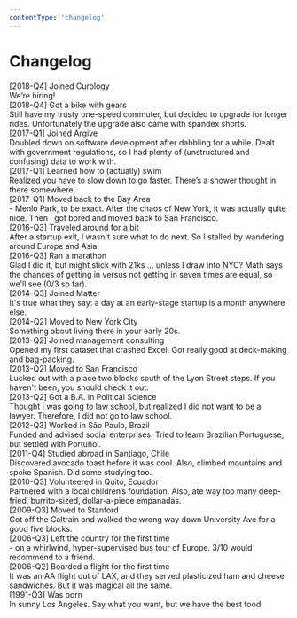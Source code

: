 ```yaml
---
contentType: 'changelog'
---
```


<h1>Changelog</h1>

<div class="changelog-item">
  <div class="changelog-header">
    <span class="changelog-date">[2018-Q4]</span>
    <span class="changelog-headline">Joined Curology</span>
  </div>
  <div class="changelog-content">
    <span>We’re hiring!</span>
  </div>
</div>

<div class="changelog-item">
  <div class="changelog-header">
    <span class="changelog-date">[2018-Q4]</span>
    <span class="changelog-headline">Got a bike with gears</span>
  </div>
  <div class="changelog-content">
    Still have my trusty one-speed commuter, but decided to upgrade for longer rides. Unfortunately the upgrade also came with spandex shorts.
  </div>
</div>

<div class="changelog-item">
  <div class="changelog-header">
    <span class="changelog-date">[2017-Q1]</span>
    <span class="changelog-headline">Joined Argive</span>
  </div>
  <div class="changelog-content">
    Doubled down on software development after dabbling for a while. Dealt with government regulations, so I had plenty of (unstructured and confusing) data to work with.
  </div>
</div>

<div class="changelog-item">
  <div class="changelog-header">
    <span class="changelog-date">[2017-Q1]</span>
    <span class="changelog-headline">Learned how to (actually) swim</span>
  </div>
  <div class="changelog-content">
    Realized you have to slow down to go faster. There’s a shower thought in there somewhere.
  </div>
</div>

<div class="changelog-item">
  <div class="changelog-header">
    <span class="changelog-date">[2017-Q1]</span>
    <span class="changelog-headline">Moved back to the Bay Area</span>
  </div>
  <div class="changelog-content">
    - Menlo Park, to be exact. After the chaos of New York, it was actually quite nice. Then I got bored and moved back to San Francisco.
  </div>
</div>

<div class="changelog-item">
  <div class="changelog-header">
    <span class="changelog-date">[2016-Q3]</span>
    <span class="changelog-headline">Traveled around for a bit</span>
  </div>
  <div class="changelog-content">
    After a startup exit, I wasn't sure what to do next. So I stalled by wandering around Europe and Asia.
  </div>
</div>

<div class="changelog-item">
  <div class="changelog-header">
    <span class="changelog-date">[2016-Q3]</span>
    <span class="changelog-headline">Ran a marathon</span>
  </div>
  <div class="changelog-content">
    Glad I did it, but might stick with 21ks ... unless I draw into NYC? Math says the chances of getting in versus not getting in seven times are equal, so we'll see (0/3 so far).
  </div>
</div>

<div class="changelog-item">
  <div class="changelog-header">
    <span class="changelog-date">[2014-Q3]</span>
    <span class="changelog-headline">Joined Matter</span>
  </div>
  <div class="changelog-content">
    It's true what they say: a day at an early-stage startup is a month anywhere else.
  </div>
</div>

<div class="changelog-item">
  <div class="changelog-header">
    <span class="changelog-date">[2014-Q2]</span>
    <span class="changelog-headline">Moved to New York City</span>
  </div>
  <div class="changelog-content">
    Something about living there in your early 20s.
  </div>
</div>

<div class="changelog-item">
  <div class="changelog-header">
    <span class="changelog-date">[2013-Q2]</span>
    <span class="changelog-headline">Joined management consulting</span>
  </div>
  <div class="changelog-content">
    Opened my first dataset that crashed Excel. Got really good at deck-making and bag-packing.
  </div>
</div>

<div class="changelog-item">
  <div class="changelog-header">
    <span class="changelog-date">[2013-Q2]</span>
    <span class="changelog-headline">Moved to San Francisco</span>
  </div>
  <div class="changelog-content">
    Lucked out with a place two blocks south of the Lyon Street steps. If you haven't been, you should check it out.
  </div>
</div>

<div class="changelog-item">
  <div class="changelog-header">
    <span class="changelog-date">[2013-Q2]</span>
    <span class="changelog-headline">Got a B.A. in Political Science</span>
  </div>
  <div class="changelog-content">
    Thought I was going to law school, but realized I did not want to be a lawyer. Therefore, I did not go to law school.
  </div>
</div>

<div class="changelog-item">
  <div class="changelog-header">
    <span class="changelog-date">[2012-Q3]</span>
    <span class="changelog-headline">Worked in São Paulo, Brazil</span>
  </div>
  <div class="changelog-content">
    Funded and advised social enterprises. Tried to learn Brazilian Portuguese, but settled with Portuñol.
  </div>
</div>

<div class="changelog-item">
  <div class="changelog-header">
    <span class="changelog-date">[2011-Q4]</span>
    <span class="changelog-headline">Studied abroad in Santiago, Chile</span>
  </div>
  <div class="changelog-content">
    Discovered avocado toast before it was cool. Also, climbed mountains and spoke Spanish. Did some studying too.
  </div>
</div>

<div class="changelog-item">
  <div class="changelog-header">
    <span class="changelog-date">[2010-Q3]</span>
    <span class="changelog-headline">Volunteered in Quito, Ecuador</span>
  </div>
  <div class="changelog-content">
    Partnered with a local children’s foundation. Also, ate way too many deep-fried, burrito-sized, dollar-a-piece empanadas.
  </div>
</div>

<div class="changelog-item">
  <div class="changelog-header">
    <span class="changelog-date">[2009-Q3]</span>
    <span class="changelog-headline">Moved to Stanford</span>
  </div>
  <div class="changelog-content">
    Got off the Caltrain and walked the wrong way down University Ave for a good five blocks.
  </div>
</div>

<div class="changelog-item">
  <div class="changelog-header">
    <span class="changelog-date">[2006-Q3]</span>
    <span class="changelog-headline">Left the country for the first time</span>
  </div>
  <div class="changelog-content">
    - on a whirlwind, hyper-supervised bus tour of Europe. 3/10 would recommend to a friend.
  </div>
</div>

<div class="changelog-item">
  <div class="changelog-header">
    <span class="changelog-date">[2006-Q2]</span>
    <span class="changelog-headline">Boarded a flight for the first time</span>
  </div>
  <div class="changelog-content">
    It was an AA flight out of LAX, and they served plasticized ham and cheese sandwiches. But it was magical all the same.
  </div>
</div>

<div class="changelog-item">
  <div class="changelog-header">
    <span class="changelog-date">[1991-Q3]</span>
    <span class="changelog-headline">Was born</span>
  </div>
  <div class="changelog-content">
    In sunny Los Angeles. Say what you want, but we have the best food.
  </div>
</div>
